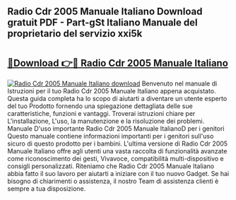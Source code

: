 ## Radio Cdr 2005 Manuale Italiano Download gratuit PDF - Part-gSt Italiano Manuale del proprietario del servizio xxi5k

# <h2><a href="http://dfg1zh.blite.top/?on=Radio+Cdr+2005+Manuale+Italiano">🔗Download 👉🔴 Radio Cdr 2005 Manuale Italiano</a></h2>

[![Radio Cdr 2005 Manuale Italiano download](https://i.imgur.com/lujVjoI.png)](http://dfg1zh.blite.top/?on=Radio+Cdr+2005+Manuale+Italiano)
Benvenuto nel manuale di Istruzioni per il tuo Radio Cdr 2005 Manuale Italiano appena acquistato. Questa guida completa ha lo scopo di aiutarti a diventare un utente esperto del tuo Prodotto fornendo una spiegazione dettagliata delle sue caratteristiche, funzioni e vantaggi. Troverai istruzioni chiare per L'installazione, L'uso, la manutenzione e la risoluzione dei problemi. Manuale D'uso importante Radio Cdr 2005 Manuale ItalianoD per i genitori Questo manuale contiene informazioni importanti per i genitori sull'uso sicuro di questo prodotto per i bambini. L'ultima versione di Radio Cdr 2005 Manuale Italiano offre agli utenti una vasta raccolta di funzionalità avanzate come riconoscimento dei gesti, Vivavoce, compatibilità multi-dispositivo e consigli personalizzati. Riteniamo che Radio Cdr 2005 Manuale Italiano abbia fatto il suo lavoro per aiutarti a iniziare con il tuo nuovo Gadget. Se hai bisogno di chiarimenti o assistenza, il nostro Team di assistenza clienti è sempre a tua disposizione.
